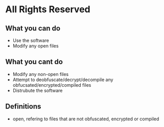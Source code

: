 # All Rights Reserved
## What you can do
- Use the software
- Modify any open files
## What you cant do
- Modify any non-open files
- Attempt to deobfuscate/decrypt/decompile any obfucsated/encrypted/compiled files
- Distrubute the software
## Definitions
- open, refering to files that are not obfuscated, encrypted or compiled